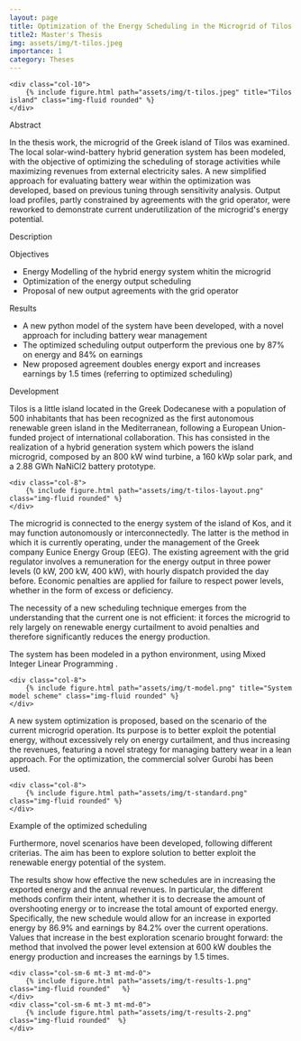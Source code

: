 ```yaml
---
layout: page
title: Optimization of the Energy Scheduling in the Microgrid of Tilos Island
title2: Master's Thesis
img: assets/img/t-tilos.jpeg
importance: 1
category: Theses
---
```

<div class="row justify-content-sm-center">

    <div class="col-10">
        {% include figure.html path="assets/img/t-tilos.jpeg" title="Tilos island" class="img-fluid rounded" %}
    </div>
</div>

<p2> Abstract </p2>

<p>
In the thesis work, the microgrid of the Greek island of Tilos was examined. 
The local solar-wind-battery hybrid generation system has been modeled, with the objective of optimizing the scheduling of storage activities while maximizing revenues from external electricity sales. 
A new simplified approach for evaluating battery wear within the optimization was developed, based on previous tuning through sensitivity analysis. 
Output load profiles, partly constrained by agreements with the grid operator, were reworked to demonstrate current underutilization of the microgrid's energy potential.
</p>


<p2 > Description </p2>
<p>
<p3> Objectives </p3>
<ul>
<li> Energy Modelling of the hybrid energy system whitin the microgrid </li> 
<li> Optimization of the energy output scheduling </li>
<li> Proposal of new output agreements with the grid operator </li>
</ul>
<p3> Results </p3>
<ul>
<li> A new python model of the system have been developed, with a novel approach for including battery wear management  </li> 
<li> The optimized scheduling output outperform the previous one by 87% on energy and 84% on earnings </li>
<li> New proposed agreement doubles energy export and increases earnings by 1.5 times (referring to optimized scheduling)  </li>
</ul>


<p3> Development </p3>

<p> Tilos is a little island located in the Greek Dodecanese with a population of 500 inhabitants that has been recognized as the first autonomous renewable green island in the Mediterranean, following a European Union-funded project of international collaboration. 
This has consisted in the realization of a hybrid generation system which powers the island microgrid, composed by an 800 kW wind turbine, a 160 kWp solar park, and a 2.88 GWh NaNiCl2 battery prototype.  </p>

<div class="row justify-content-sm-center">

    <div class="col-8">
        {% include figure.html path="assets/img/t-tilos-layout.png" class="img-fluid rounded" %}
    </div>
</div>

<p> The microgrid is connected to the energy system of the island of Kos, and it may function autonomously or interconnectedly. 
The latter is the method in which it is currently operating, under the management of the Greek company Eunice Energy Group (EEG). 
The existing agreement with the grid regulator involves a remuneration for the energy output in three power levels (0 kW, 200 kW, 400 kW), with hourly dispatch provided the day before. 
Economic penalties are applied for failure to respect power levels, whether in the form of excess or deficiency. </p>

<p> The necessity of a new scheduling technique emerges from the understanding that the current one is not efficient: 
it forces the microgrid to rely largely on renewable energy curtailment to avoid penalties and therefore significantly reduces the energy production.</p>

<p> The system has been modeled in a <span class="strong2"> python </span> environment, using <span class="strong2"> Mixed Integer Linear Programming </span>.

<div class="row justify-content-sm-center">

    <div class="col-8">
        {% include figure.html path="assets/img/t-model.png" title="System model scheme" class="img-fluid rounded" %}
    </div>
</div>

<p> A new system optimization is proposed, based on the scenario of the current microgrid operation. 
Its purpose is to better exploit the potential energy, without excessively rely on energy curtailment, and thus increasing the revenues, featuring a novel strategy for managing battery wear in a lean approach. 
For the optimization, the commercial solver Gurobi has been used.</p>

<div class="row justify-content-sm-center">

    <div class="col-8">
        {% include figure.html path="assets/img/t-standard.png" class="img-fluid rounded" %}
    </div>
</div>

<div class="caption">
    Example of the optimized scheduling
</div>
 
<p> Furthermore, novel scenarios have been developed, following different criterias. The aim has been to explore solution to better exploit the renewable energy potential of the system. </p>

<p> The results show how effective the new schedules are in increasing the exported energy and the annual revenues. 
In particular, the different methods confirm their intent, whether it is to decrease the amount of overshooting energy or to increase the total amount of exported energy. 
Specifically, the new schedule would allow for an increase in exported energy by 86.9% and earnings by 84.2% over the current operations. 
Values that increase in the best exploration scenario brought forward: the method that involved the power level extension at 600 kW doubles the energy production and increases the earnings by 1.5 times. </p>


<div class="row justify-content-sm-center">

    <div class="col-sm-6 mt-3 mt-md-0">
        {% include figure.html path="assets/img/t-results-1.png"  class="img-fluid rounded"   %}
    </div>
    <div class="col-sm-6 mt-3 mt-md-0">
        {% include figure.html path="assets/img/t-results-2.png" class="img-fluid rounded"  %}
    </div>
</div>

